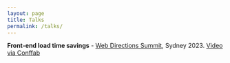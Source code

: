 ```yaml
---
layout: page
title: Talks
permalink: /talks/
---
```


**Front-end load time savings** - [Web Directions Summit](https://webdirections.org/summit/speakers/quynh-chi-nguyen.php), Sydney 2023. [Video via
Conffab](https://conffab.com/in_person_session/summit-23-front-end-engineering-afternoon-day-2/)
